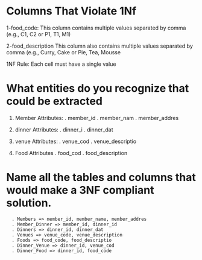 

# Columns That Violate 1Nf
  
   1-food_code:
    This column contains multiple values separated by comma
    (e.g., C1, C2 or P1, T1, M1)

   2-food_description
    This column also contains multiple values separated by comma
    (e.g., Curry, Cake or Pie, Tea, Mousse

 1NF Rule: Each cell must have a single value

# What entities do you recognize that could be extracted
   1. Member
     Attributes:
      . member_id
      . member_nam
      . member_addres

   2. dinner
     Attributes:
      . dinner_i
      . dinner_dat
    
   3. venue
     Attributes:
      . venue_cod
      . venue_descriptio

   4. Food
     Attributes
      . food_cod
      . food_description

# Name all the tables and columns that would make a 3NF compliant solution.
      . Members => member_id, member_name, member_addres
      . Member_Dinner => member_id, dinner_id
      . Dinners => dinner_id, dinner_dat
      . Venues => venue_code, venue_description
      . Foods => food_code, food_descriptio
      . Dinner_Venue => dinner_id, venue_cod
      . Dinner_Food => dinner_id, food_code
     
